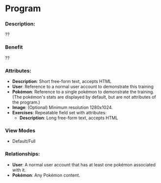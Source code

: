 # Program

### Description:
??

### Benefit
??

### Attributes:

* **Description**: Short free-form text, accepts HTML
* **User**: Reference to a normal user account to demonstrate this training
* **Pokémon**: Reference to a single pokémon to demonstrate the training.
  (The pokémon's stats are displayed by default, but are not attributes of
  the program.)
* **Image**: (Optional) Minimum resolution 1280x1024.
* **Exercises**: Repeatable field set with attributes:
  * **Description**: Long free-form text, accepts HTML

### View Modes

* Default/Full

### Relationships:

* **User**: A normal user account that has at least one pokémon associated with it.
* **Pokémon**: Any Pokémon content.
